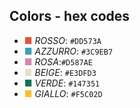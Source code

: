 ## Colors - hex codes
- <span style="color:#DD573A">&#9632;</span> *ROSSO*: `#DD573A`
- <span style="color:#3C9EB7">&#9632;</span> *AZZURRO*: `#3C9EB7`
- <span style="color:#D587AE">&#9632;</span> *ROSA*:`#D587AE`
- <span style="color:#E3DFD3">&#9632;</span> *BEIGE*: `#E3DFD3`
- <span style="color:#147351">&#9632;</span> *VERDE*: `#147351`
- <span style="color:#F5C02D">&#9632;</span> *GIALLO*: `#F5C02D`